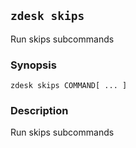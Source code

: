 ## `zdesk skips`

Run skips subcommands

### Synopsis

    zdesk skips COMMAND[ ... ]

### Description

Run skips subcommands

